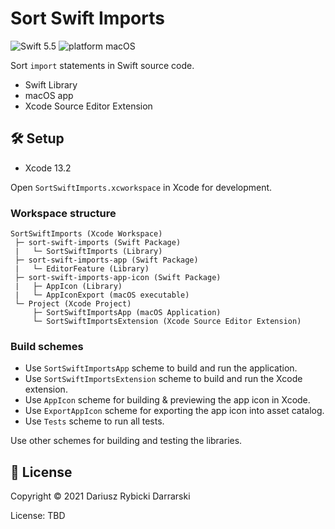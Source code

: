 # Sort Swift Imports

![Swift 5.5](https://img.shields.io/badge/swift-5.5-orange.svg)
![platform macOS](https://img.shields.io/badge/platform-macOS-blue.svg)

Sort `import` statements in Swift source code.

- Swift Library
- macOS app
- Xcode Source Editor Extension

## 🛠 Setup

- Xcode 13.2

Open `SortSwiftImports.xcworkspace` in Xcode for development.

### Workspace structure

```
SortSwiftImports (Xcode Workspace)
 ├─ sort-swift-imports (Swift Package)
 |   └─ SortSwiftImports (Library)
 ├─ sort-swift-imports-app (Swift Package)
 |   └─ EditorFeature (Library)
 ├─ sort-swift-imports-app-icon (Swift Package)
 |   ├─ AppIcon (Library)
 |   └─ AppIconExport (macOS executable)
 └─ Project (Xcode Project)
     ├─ SortSwiftImportsApp (macOS Application)
     └─ SortSwiftImportsExtension (Xcode Source Editor Extension)
```

### Build schemes

- Use `SortSwiftImportsApp` scheme to build and run the application.
- Use `SortSwiftImportsExtension` scheme to build and run the Xcode extension. 
- Use `AppIcon` scheme for building & previewing the app icon in Xcode.
- Use `ExportAppIcon` scheme for exporting the app icon into asset catalog.
- Use `Tests` scheme to run all tests.

Use other schemes for building and testing the libraries.

## 📄 License

Copyright © 2021 Dariusz Rybicki Darrarski

License: TBD
